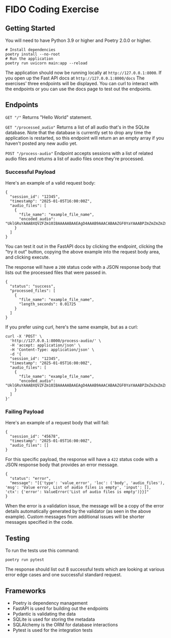# FIDO Coding Exercise

## Getting Started

You will need to have Python 3.9 or higher and Poetry 2.0.0 or higher.

```
# Install dependencies
poetry install --no-root
# Run the application
poetry run uvicorn main:app --reload
```
The application should now be running locally at `http://127.0.0.1:8000`. If you open up the Fast API docs at `http://127.0.0.1:8000/docs` The exercises' three endpoints will be displayed. You can curl to interact with the endpoints or you can use the docs page to test out the endpoints.

## Endpoints
`GET "/"`
Returns "Hello World" statement.

`GET "/processed_audio"`
Returns a list of all audio that's in the SQLite database. Note that the database is currently set to drop any time the application is restarted, so this endpoint will return an an empty array if you haven't posted any new audio yet.

`POST "/process-audio"`
Endpoint accepts sessions with a list of related audio files and returns a list of audio files once they're processed.

### Successful Payload
Here's an example of a valid request body:
```
{
  "session_id": "12345", 
  "timestamp": "2025-01-05T16:00:00Z", 
  "audio_files": [
    { 
      "file_name": "example_file_name", 
      "encoded_audio": "UklGRuYAAABXQVZFZm10IBAAAAABAAEAgD4AAAB9AAACABAAZGF0YaYAAABPZmZmZmZmZmZmZmZmZmZmZmZmZmZmZmZm"
    }
  ]
}
```
You can test it out in the FastAPI docs by clicking the endpoint, clicking the "try it out" button, copying the above example into the request body area, and clicking execute.

The response will have a `200` status code with a JSON response body that lists out the processed files that were passed in.

```
{
  "status": "success",
  "processed_files": [
    {
      "file_name": "example_file_name",
      "length_seconds": 0.01725
    }
  ]
}
```

If you prefer using curl, here's the same example, but as a curl:
```
curl -X 'POST' \
  'http://127.0.0.1:8000/process-audio/' \
  -H 'accept: application/json' \
  -H 'Content-Type: application/json' \
  -d '{
  "session_id": "12345", 
  "timestamp": "2025-01-05T16:00:00Z", 
  "audio_files": [
    { 
      "file_name": "example_file_name", 
      "encoded_audio": "UklGRuYAAABXQVZFZm10IBAAAAABAAEAgD4AAAB9AAACABAAZGF0YaYAAABPZmZmZmZmZmZmZmZmZmZmZmZmZmZmZmZm"
    }
  ]
}'
```

### Failing Payload

Here's an example of a request body that will fail:

```
{
  "session_id": "45678", 
  "timestamp": "2025-01-05T16:00:00Z", 
  "audio_files": []
}
```

For this specific payload, the response will have a `422` status code with a JSON response body that provides an error message.

```
{
  "status": "error",
  "message": "[{'type': 'value_error', 'loc': ('body', 'audio_files'), 'msg': 'Value error, List of audio files is empty', 'input': [], 'ctx': {'error': ValueError('List of audio files is empty')}}]"
}
```

When the error is a validation issue, the message will be a copy of the error details automatically generated by the validator (as seen in the above example). Custom messages from additional issues will be shorter messages specified in the code.

## Testing

To run the tests use this command:

```
poetry run pytest
```

The response should list out 8 successful tests which are looking at various error edge cases and one successful standard request.


## Frameworks
- Poetry is dependency management
- FastAPI is used for building out the endpoints
- Pydantic is validating the data
- SQLite is used for storing the metadata
- SQLAlchemy is the ORM for database interactions
- Pytest is used for the integration tests
